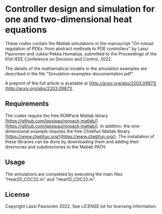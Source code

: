 # Controller design and simulation for one and two-dimensional heat equations

These codes contain the Matlab simulations in the manuscript "On robust regulation of PDEs: from abstract methods to PDE controllers" by Lassi Paunonen and Jukka-Pekka Humaloja, submitted to the Proceedings of the 61st IEEE Conference on Decision and Control, 2022.

The details of the mathematical models in the simulation examples are described in the file "Simulation-examples-documentation.pdf".

A preprint of the full article is available at [http://arxiv.org/abs/2203.09871](http://arxiv.org/abs/2203.09871).

## Requirements

The codes require the free RORPack Matlab library [https://github.com/lassipau/rorpack-matlab/](https://github.com/lassipau/rorpack-matlab/). In addition, the one-dimensional example requires the free
Chebfun Matlab library [https://www.chebfun.org/](https://www.chebfun.org/). The installation of these libraries can be done by downloading them and adding their directories and subdirectories to the Matlab PATH.

## Usage

The simulations are completed by executing the main files "Heat2D_CDC22.m" and "Heat1D_CDC22.m".

## License

Copyright Lassi Paunonen 2022. See LICENSE.txt for licensing information.

